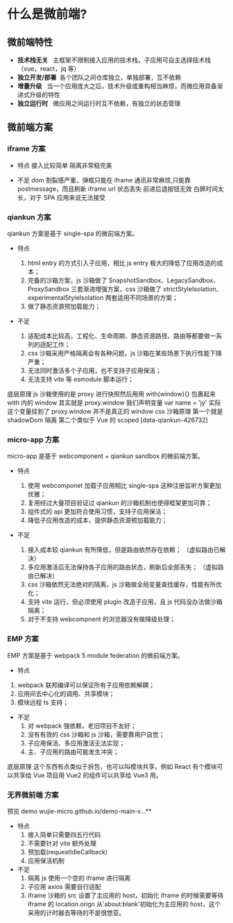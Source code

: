 # 什么是微前端?

## 微前端特性

- **技术栈无关**   主框架不限制接入应用的技术栈，子应用可自主选择技术栈（vue，react，jq 等）
- **独立开发/部署**  各个团队之间仓库独立，单独部署，互不依赖
- **增量升级**   当一个应用庞大之后，技术升级或重构相当麻烦，而微应用具备渐进式升级的特性
- **独立运行时**   微应用之间运行时互不依赖，有独立的状态管理

## 微前端方案

### iframe 方案

- 特点
  接入比较简单
  隔离非常稳完美

- 不足
  dom 割裂感严重，弹框只能在 iframe
  通讯非常麻烦,只能靠 postmessage，而且刷新 iframe url 状态丢失
  前进后退按钮无效
  白屏时间太长，对于 SPA 应用来说无法接受

### qiankun 方案

qiankun 方案是基于 single-spa 的微前端方案。

- 特点

  1. html entry 的方式引入子应用，相比 js entry 极大的降低了应用改造的成本；
  2. 完备的沙箱方案，js 沙箱做了 SnapshotSandbox、LegacySandbox、ProxySandbox 三套渐进增强方案，css 沙箱做了 strictStyleIsolation、experimentalStyleIsolation 两套适用不同场景的方案；
  3. 做了静态资源预加载能力；

- 不足
  1. 适配成本比较高，工程化、生命周期、静态资源路径、路由等都要做一系列的适配工作；
  2. css 沙箱采用严格隔离会有各种问题，js 沙箱在某些场景下执行性能下降严重；
  3. 无法同时激活多个子应用，也不支持子应用保活；
  4. 无法支持 vite 等 esmodule 脚本运行；

底层原理 js 沙箱使用的是 proxy 进行快照然后用用 with(window){} 包裹起来 with 内的 window 其实就是 proxy.window 我们声明变量 var name = 'jy' 实际这个变量挂到了 proxy.window 并不是真正的 window
css 沙箱原理 第一个就是 shadowDom 隔离 第二个类似于 Vue 的 scoped [data-qiankun-426732]

### micro-app 方案

micro-app 是基于 webcomponent + qiankun sandbox 的微前端方案。

- 特点

  1. 使用 webcomponet 加载子应用相比 single-spa 这种注册监听方案更加优雅；
  2. 复用经过大量项目验证过 qiankun 的沙箱机制也使得框架更加可靠；
  3. 组件式的 api 更加符合使用习惯，支持子应用保活；
  4. 降低子应用改造的成本，提供静态资源预加载能力；

- 不足
  1. 接入成本较 qiankun 有所降低，但是路由依然存在依赖； （虚拟路由已解决）
  2. 多应用激活后无法保持各子应用的路由状态，刷新后全部丢失； （虚拟路由已解决）
  3. css 沙箱依然无法绝对的隔离，js 沙箱做全局变量查找缓存，性能有所优化；
  4. 支持 vite 运行，但必须使用 plugin 改造子应用，且 js 代码没办法做沙箱隔离；
  5. 对于不支持 webcompnent 的浏览器没有做降级处理；

### EMP 方案

EMP 方案是基于 webpack 5 module federation 的微前端方案。

- 特点

1. webpack 联邦编译可以保证所有子应用依赖解耦；
2. 应用间去中心化的调用、共享模块；
3. 模块远程 ts 支持；

- 不足
  1. 对 webpack 强依赖，老旧项目不友好；
  2. 没有有效的 css 沙箱和 js 沙箱，需要靠用户自觉；
  3. 子应用保活、多应用激活无法实现；
  4. 主、子应用的路由可能发生冲突；

底层原理 这个东西有点类似于拆包，也可以叫模块共享，例如 React 有个模块可以共享给 Vue 项目用 Vue2 的组件可以共享给 Vue3 用。

### 无界微前端 方案

预览 demo wujie-micro.github.io/demo-main-v…\*\*

- 特点
  1. 接入简单只需要四五行代码
  2. 不需要针对 vite 额外处理
  3. 预加载(requestIdleCallback)
  4. 应用保活机制
- 不足
  1. 隔离 js 使用一个空的 iframe 进行隔离
  2. 子应用 axios 需要自行适配
  3. iframe 沙箱的 src 设置了主应用的 host，初始化 iframe 的时候需要等待 iframe 的 location.orign 从'about:blank'初始化为主应用的 host，这个采用的计时器去等待的不是很悠亚。
